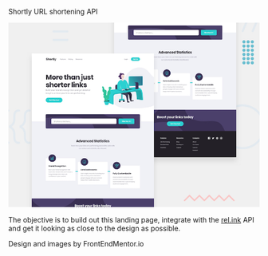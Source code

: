 Shortly URL shortening API 

![Design preview for the Shortly URL shortening API coding challenge](./design/desktop-preview.jpg)



The objective is to build out this landing page, integrate with the [rel.ink](https://rel.ink) API and get it looking as close to the design as possible.





























Design and images by FrontEndMentor.io